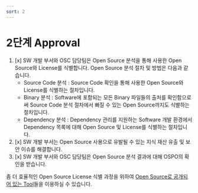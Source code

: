```yaml
---
sort: 2
---
```


# 2단계 Approval

1. [x] SW 개발 부서와 OSC 담당팀은 Open Source 분석을 통해 사용한 Open Source와 License를 식별합니다. Open Source 분석 절차 및 방법은 다음과 같습니다.
   * Source Code 분석 : Source Code 확인을 통해 사용한 Open Source와 License를 식별하는 절차입니다.
   * Binary 분석 : Software에 포함되는 모든 Binary 파일들의 출처를 확인함으로써 Source Code 분석 절차에서 빠질 수 있는 Open Source까지도 식별하는 절차입니다.
   * Dependency 분석 : Dependency 관리를 지원하는 Software 개발 환경에서 Dependency 목록에 대해 Open Source 및 License를 식별하는 절차입니다. 
2. [x] SW 개발 부서는 Open Source 사용으로 유발될 수 있는 지식 재산 유출 및 보안 이슈를 해결합니다. 
3. [x] SW 개발 부서와 OSC 담당팀은 Open Source 분석 결과에 대해 OSPO의 확인을 받습니다.

좀 더 효율적인 Open Source License 식별 과정을 위하여 [Open Source로 공개되어 있는 Tool](../../tool/osc_tool.md)들을 이용하실 수 있습니다.




